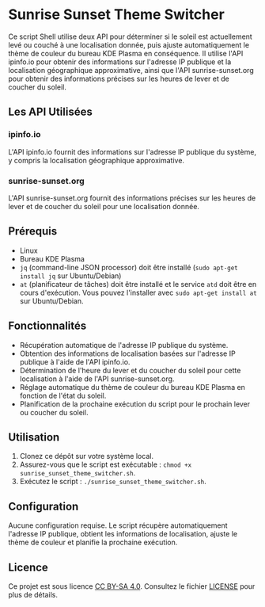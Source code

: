 # Sunrise Sunset Theme Switcher

Ce script Shell utilise deux API pour déterminer si le soleil est actuellement levé ou couché à une localisation donnée, puis ajuste automatiquement le thème de couleur du bureau KDE Plasma en conséquence. Il utilise l'API ipinfo.io pour obtenir des informations sur l'adresse IP publique et la localisation géographique approximative, ainsi que l'API sunrise-sunset.org pour obtenir des informations précises sur les heures de lever et de coucher du soleil.

## Les API Utilisées

### ipinfo.io

L'API ipinfo.io fournit des informations sur l'adresse IP publique du système, y compris la localisation géographique approximative.

### sunrise-sunset.org

L'API sunrise-sunset.org fournit des informations précises sur les heures de lever et de coucher du soleil pour une localisation donnée.

## Prérequis

- Linux
- Bureau KDE Plasma
- `jq` (command-line JSON processor) doit être installé (`sudo apt-get install jq` sur Ubuntu/Debian)
- `at` (planificateur de tâches) doit être installé et le service `atd` doit être en cours d'exécution. Vous pouvez l'installer avec `sudo apt-get install at` sur Ubuntu/Debian.

## Fonctionnalités

- Récupération automatique de l'adresse IP publique du système.
- Obtention des informations de localisation basées sur l'adresse IP publique à l'aide de l'API ipinfo.io.
- Détermination de l'heure du lever et du coucher du soleil pour cette localisation à l'aide de l'API sunrise-sunset.org.
- Réglage automatique du thème de couleur du bureau KDE Plasma en fonction de l'état du soleil.
- Planification de la prochaine exécution du script pour le prochain lever ou coucher du soleil.

## Utilisation

1. Clonez ce dépôt sur votre système local.
2. Assurez-vous que le script est exécutable : `chmod +x sunrise_sunset_theme_switcher.sh`.
3. Exécutez le script : `./sunrise_sunset_theme_switcher.sh`.

## Configuration

Aucune configuration requise. Le script récupère automatiquement l'adresse IP publique, obtient les informations de localisation, ajuste le thème de couleur et planifie la prochaine exécution.

## Licence

Ce projet est sous licence [CC BY-SA 4.0](LICENSE). Consultez le fichier [LICENSE](LICENSE) pour plus de détails.
